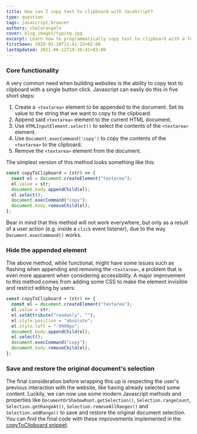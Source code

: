 ```yaml
---
title: How can I copy text to clipboard with JavaScript?
type: question
tags: javascript,browser
authors: chalarangelo
cover: blog_images/typing.jpg
excerpt: Learn how to programmatically copy text to clipboard with a few lines of JavaScript and level up your web development skills.
firstSeen: 2020-01-20T11:41:23+02:00
lastUpdated: 2021-06-12T19:30:41+03:00
---
```


### Core functionality

A very common need when building websites is the ability to copy text to clipboard with a single button click. Javascript can easily do this in five short steps:

1. Create a` <textarea>` element to be appended to the document. Set its value to the string that we want to copy to the clipboard.
2. Append said `<textarea>` element to the current HTML document.
3. Use `HTMLInputElement.select()` to select the contents of the `<textarea>` element.
4. Use `Document.execCommand('copy')` to copy the contents of the `<textarea>` to the clipboard.
5. Remove the `<textarea>` element from the document.

The simplest version of this method looks something like this:

```js
const copyToClipboard = (str) => {
  const el = document.createElement("textarea");
  el.value = str;
  document.body.appendChild(el);
  el.select();
  document.execCommand("copy");
  document.body.removeChild(el);
};
```

Bear in mind that this method will not work everywhere, but only as a result of a user action (e.g. inside a `click` event listener), due to the way `Document.execCommand()` works.

### Hide the appended element

The above method, while functional, might have some issues such as flashing when appending and removing the `<textarea>`, a problem that is even more apparent when considering accessibility. A major improvement to this method comes from adding some CSS to make the element invisible and restrict editing by users:

```js
const copyToClipboard = (str) => {
  const el = document.createElement("textarea");
  el.value = str;
  el.setAttribute("readonly", "");
  el.style.position = "absolute";
  el.style.left = "-9999px";
  document.body.appendChild(el);
  el.select();
  document.execCommand("copy");
  document.body.removeChild(el);
};
```

### Save and restore the original document's selection

The final consideration before wrapping this up is respecting the user's previous interaction with the website, like having already selected some content. Luckily, we can now use some modern Javascript methods and properties like `DocumentOrShadowRoot.getSelection()`, `Selection.rangeCount`, `Selection.getRangeAt()`, `Selection.removeAllRanges()` and `Selection.addRange()` to save and restore the original document selection. You can find the final code with these improvements implemented in the [copyToClipboard snippet](/js/s/copy-to-clipboard/).
